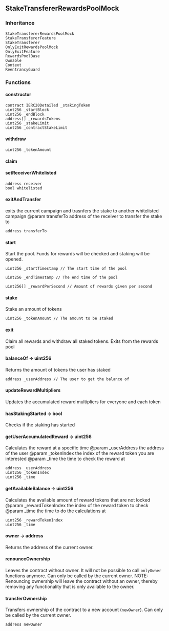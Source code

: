 ## StakeTransfererRewardsPoolMock





### Inheritance

    StakeTransfererRewardsPoolMock
    StakeTransfererFeature
    StakeTransferer
    OnlyExitRewardsPoolMock
    OnlyExitFeature
    RewardsPoolBase
    Ownable
    Context
    ReentrancyGuard


### Functions

  #### constructor

  

  

    contract IERC20Detailed _stakingToken 
    uint256 _startBlock 
    uint256 _endBlock 
    address[] _rewardsTokens 
    uint256 _stakeLimit 
    uint256 _contractStakeLimit 
  #### withdraw

  

  

    uint256 _tokenAmount 
  #### claim

  

  

  #### setReceiverWhitelisted

  

  

    address receiver 
    bool whitelisted 
  #### exitAndTransfer

  

  exits the current campaign and trasnfers the stake to another whitelisted campaign
		@param transferTo address of the receiver to transfer the stake to

    address transferTo 
  #### start

  

  Start the pool. Funds for rewards will be checked and staking will be opened.


    uint256 _startTimestamp // The start time of the pool

    uint256 _endTimestamp // The end time of the pool

    uint256[] _rewardPerSecond // Amount of rewards given per second
  #### stake

  

  Stake an amount of tokens


    uint256 _tokenAmount // The amount to be staked
  #### exit

  

  Claim all rewards and withdraw all staked tokens. Exits from the rewards pool

  #### balanceOf → uint256

  

  Returns the amount of tokens the user has staked


    address _userAddress // The user to get the balance of
  #### updateRewardMultipliers

  

  Updates the accumulated reward multipliers for everyone and each token

  #### hasStakingStarted → bool

  

  Checks if the staking has started

  #### getUserAccumulatedReward → uint256

  

  Calculates the reward at a specific time
		@param _userAddress the address of the user
		@param _tokenIndex the index of the reward token you are interested
        @param _time the time to check the reward at

    address _userAddress 
    uint256 _tokenIndex 
    uint256 _time 
  #### getAvailableBalance → uint256

  

  Calculates the available amount of reward tokens that are not locked
		@param _rewardTokenIndex the index of the reward token to check
		@param _time the time to do the calculations at

    uint256 _rewardTokenIndex 
    uint256 _time 
  #### owner → address

  

  Returns the address of the current owner.

  #### renounceOwnership

  

  Leaves the contract without owner. It will not be possible to call
`onlyOwner` functions anymore. Can only be called by the current owner.
NOTE: Renouncing ownership will leave the contract without an owner,
thereby removing any functionality that is only available to the owner.

  #### transferOwnership

  

  Transfers ownership of the contract to a new account (`newOwner`).
Can only be called by the current owner.

    address newOwner 



